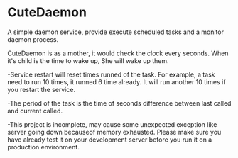 CuteDaemon
==========

A simple daemon service, provide execute scheduled tasks and a monitor daemon process. 

CuteDaemon is as a mother, it would check the clock every seconds. When it's child is the time to wake up, She will wake up them.

-Service restart will reset times runned of the task. For example, a task need to run 10 times, it runned 6 time already. It
will run another 10 times if you restart the service.

-The period of the task is the time of seconds difference between last called and current called.

-This project is incomplete, may cause some unexpected exception like server going down becauseof memory exhausted. Please make
sure you have already test it on your development server before you run it on a production environment.
